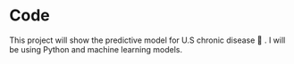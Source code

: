 # Code
This project will show the predictive model for U.S chronic disease 🦠 .  I will be using Python and machine learning models. 
